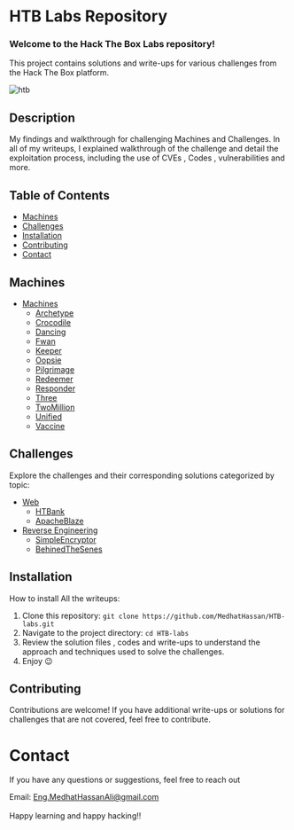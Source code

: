 # HTB Labs Repository

### Welcome to the Hack The Box Labs repository!
This project contains solutions and write-ups for various challenges from the Hack The Box platform.

![htb](https://miro.medium.com/v2/resize:fit:1400/1*ZNvI3P8tXMgcSmmNXqa0Ig.png)

## Description
My findings and walkthrough for  challenging Machines and Challenges. In all of my writeups, I explained walkthrough of the challenge and detail the exploitation process, including the use of CVEs , Codes , vulnerabilities and more.

## Table of Contents
- [Machines](#Machines)
- [Challenges](#challenges)
- [Installation](#Installation)
- [Contributing](#contributing)
- [Contact](#contact)
  

## Machines
- [Machines](Machines)
  - [Archetype](machines/Archetype)  
  - [Crocodile](machines/Crocodile)
  - [Dancing](machines/Dancing)
  - [Fwan](machines/Fawn)
  - [Keeper](machines/Keeper)
  - [Oopsie](machines/Oopsie)
  - [Pilgrimage](machines/Pilgrimage)
  - [Redeemer](machines/Redeemer)
  - [Responder](machines/Responder)
  - [Three](machines/Three)
  - [TwoMillion](machines/TwoMillion/Findings.md)
  - [Unified](machines/Unified)
  - [Vaccine](machines/Vaccine)

## Challenges
Explore the challenges and their corresponding solutions categorized by topic:

- [Web](Web/bypasstheworld/Findings.md)
  - [HTBank](Challenge/Web/HTBank/Findings.md)
  - [ApacheBlaze](Challenge/Web/ApacheBlaze/Findings.md)
- [Reverse Engineering](Challenge/Reversing)
  - [SimpleEncryptor](Challenge/Reversing/SimpleEncryptor/Findings/Findings.md)
  - [BehinedTheSenes](Challenge/Reversing/behindthescenes/Findings/Findings.md)   


## Installation
How to install All the writeups:

1. Clone this repository: `git clone https://github.com/MedhatHassan/HTB-labs.git`
2. Navigate to the project directory: `cd HTB-labs`
3. Review the solution files , codes and write-ups to understand the approach and techniques used to solve the challenges.
4. Enjoy 😉

## Contributing
Contributions are welcome! If you have additional write-ups or solutions for challenges that are not covered, feel free to contribute.

# Contact
If you have any questions or suggestions, feel free to reach out

Email: Eng.MedhatHassanAli@gmail.com <br><br>
Happy learning and happy hacking‼️
